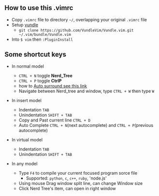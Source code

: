 ## How to use this .vimrc

- Copy `.vimrc` file to directory `~/`, overlapping your original `.vimrc` file
- Setup [vundle](https://github.com/VundleVim/Vundle.vim)
    - `git clone https://github.com/VundleVim/Vundle.vim.git ~/.vim/bundle/Vundle.vim`
- Into `$ vim` then `:PluginInstall`


## Some shortcut keys
- In normal model
    - `CTRL + N` toggle **Nerd_Tree**
    - `CTRL + P` toggle **CtrlP**
    - how to [Auto surround see this link](https://github.com/tpope/vim-surround)
    - Navigate between Nerd_tree and window, type `CTRL + W` then type `W`

- In insert model
    - Indentation `TAB`
    - Unindentation `SHIFT + TAB`
    - Copy and Past current line `CTRL + D`
    - Auto Complete `CTRL + N`(next autocomplete) and `CTRL + P`(previous autocomplete)

- In virtual model
    - Indentation `TAB`
    - Unindentation `SHIFT + TAB`

- In any model 
    - Type `F4` to compile your current focused program sorce file
        - Supported: `python`, `c`, `c++`, `ruby`, 'node.js'
    - Using mouse Drag window split line, can change Window size
    - Click Nerd Tree's item, can open in right window
    
